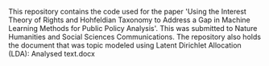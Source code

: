 This repository contains the code used for the paper 'Using the Interest Theory of Rights and Hohfeldian Taxonomy
to Address a Gap in Machine Learning Methods for Public Policy Analysis'. This was submitted to Nature Humanities 
and Social Sciences Communications. The repository also holds the document that was topic modeled using Latent Dirichlet Allocation (LDA): Analysed text.docx
